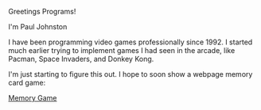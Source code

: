 Greetings Programs!

I'm Paul Johnston

I have been programming video games professionally since 1992.  I started much earlier trying to implement games I had seen in the arcade, like Pacman, Space Invaders, and Donkey Kong.

I'm just starting to figure this out.  I hope to soon show a webpage memory card game:

[Memory Game](https://pogsworth.github.io/memory)
